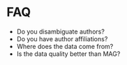 # FAQ

* Do you disambiguate authors?
* Do you have author affiliations?
* Where does the data come from?
* Is the data quality better than MAG?
